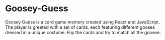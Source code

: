 # Goosey-Guess
Goosey Guess is a card game memory created using React and JavaScript. The player is greeted with a set of cards, each featuring different gooses dressed in a unique costume. Flip the cards and try to match all the gooese. 
